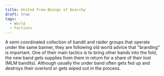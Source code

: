 ```yaml
---
title: United Free-Beings of Anarchy
draft: true
tags:
  - World
  - Factions
---
```


A semi coordinated collection of bandit and raider groups that operate under the same banner, they are following old world advice that "branding" is important. One of their main tactics is to bring other bands into the fold, the new band gets supplies from them in return for a share of their loot (MLM bandits). Although usually the under band often gets fed up and destroys their overlord or gets wiped out in the process.
